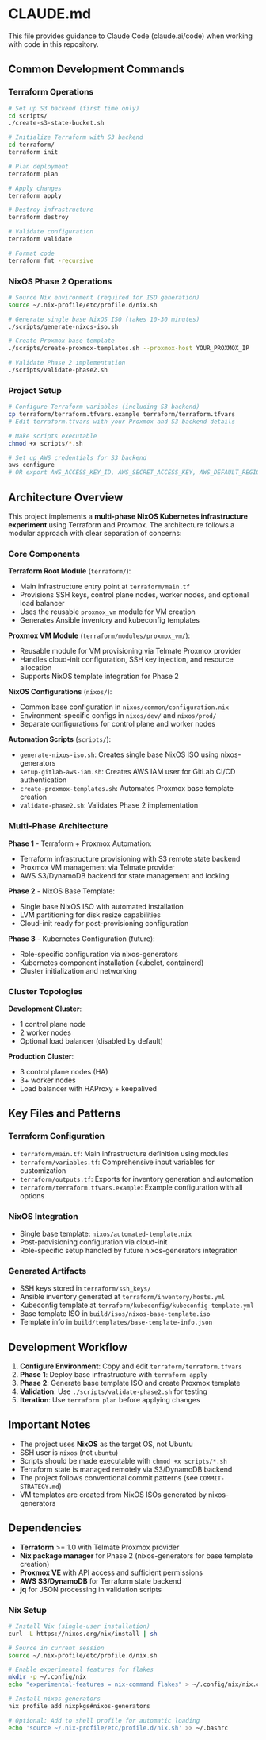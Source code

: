 # CLAUDE.md

This file provides guidance to Claude Code (claude.ai/code) when working with code in this repository.

## Common Development Commands

### Terraform Operations
```bash
# Set up S3 backend (first time only)
cd scripts/
./create-s3-state-bucket.sh

# Initialize Terraform with S3 backend
cd terraform/
terraform init

# Plan deployment
terraform plan

# Apply changes
terraform apply

# Destroy infrastructure
terraform destroy

# Validate configuration
terraform validate

# Format code
terraform fmt -recursive
```

### NixOS Phase 2 Operations
```bash
# Source Nix environment (required for ISO generation)
source ~/.nix-profile/etc/profile.d/nix.sh

# Generate single base NixOS ISO (takes 10-30 minutes)
./scripts/generate-nixos-iso.sh

# Create Proxmox base template
./scripts/create-proxmox-templates.sh --proxmox-host YOUR_PROXMOX_IP

# Validate Phase 2 implementation
./scripts/validate-phase2.sh
```

### Project Setup
```bash
# Configure Terraform variables (including S3 backend)
cp terraform/terraform.tfvars.example terraform/terraform.tfvars
# Edit terraform.tfvars with your Proxmox and S3 backend details

# Make scripts executable
chmod +x scripts/*.sh

# Set up AWS credentials for S3 backend
aws configure
# OR export AWS_ACCESS_KEY_ID, AWS_SECRET_ACCESS_KEY, AWS_DEFAULT_REGION
```

## Architecture Overview

This project implements a **multi-phase NixOS Kubernetes infrastructure experiment** using Terraform and Proxmox. The architecture follows a modular approach with clear separation of concerns:

### Core Components

**Terraform Root Module** (`terraform/`):
- Main infrastructure entry point at `terraform/main.tf`
- Provisions SSH keys, control plane nodes, worker nodes, and optional load balancer
- Uses the reusable `proxmox_vm` module for VM creation
- Generates Ansible inventory and kubeconfig templates

**Proxmox VM Module** (`terraform/modules/proxmox_vm/`):
- Reusable module for VM provisioning via Telmate Proxmox provider
- Handles cloud-init configuration, SSH key injection, and resource allocation
- Supports NixOS template integration for Phase 2

**NixOS Configurations** (`nixos/`):
- Common base configuration in `nixos/common/configuration.nix`
- Environment-specific configs in `nixos/dev/` and `nixos/prod/`
- Separate configurations for control plane and worker nodes

**Automation Scripts** (`scripts/`):
- `generate-nixos-iso.sh`: Creates single base NixOS ISO using nixos-generators
- `setup-gitlab-aws-iam.sh`: Creates AWS IAM user for GitLab CI/CD authentication
- `create-proxmox-templates.sh`: Automates Proxmox base template creation
- `validate-phase2.sh`: Validates Phase 2 implementation

### Multi-Phase Architecture

**Phase 1** - Terraform + Proxmox Automation:
- Terraform infrastructure provisioning with S3 remote state backend
- Proxmox VM management via Telmate provider
- AWS S3/DynamoDB backend for state management and locking

**Phase 2** - NixOS Base Template:
- Single base NixOS ISO with automated installation
- LVM partitioning for disk resize capabilities
- Cloud-init ready for post-provisioning configuration

**Phase 3** - Kubernetes Configuration (future):
- Role-specific configuration via nixos-generators
- Kubernetes component installation (kubelet, containerd)
- Cluster initialization and networking

### Cluster Topologies

**Development Cluster**:
- 1 control plane node
- 2 worker nodes
- Optional load balancer (disabled by default)

**Production Cluster**:
- 3 control plane nodes (HA)
- 3+ worker nodes
- Load balancer with HAProxy + keepalived

## Key Files and Patterns

### Terraform Configuration
- `terraform/main.tf`: Main infrastructure definition using modules
- `terraform/variables.tf`: Comprehensive input variables for customization
- `terraform/outputs.tf`: Exports for inventory generation and automation
- `terraform/terraform.tfvars.example`: Example configuration with all options

### NixOS Integration
- Single base template: `nixos/automated-template.nix`
- Post-provisioning configuration via cloud-init
- Role-specific setup handled by future nixos-generators integration

### Generated Artifacts
- SSH keys stored in `terraform/ssh_keys/`
- Ansible inventory generated at `terraform/inventory/hosts.yml`
- Kubeconfig template at `terraform/kubeconfig/kubeconfig-template.yml`
- Base template ISO in `build/isos/nixos-base-template.iso`
- Template info in `build/templates/base-template-info.json`

## Development Workflow

1. **Configure Environment**: Copy and edit `terraform/terraform.tfvars`
2. **Phase 1**: Deploy base infrastructure with `terraform apply`
3. **Phase 2**: Generate base template ISO and create Proxmox template
4. **Validation**: Use `./scripts/validate-phase2.sh` for testing
5. **Iteration**: Use `terraform plan` before applying changes

## Important Notes

- The project uses **NixOS** as the target OS, not Ubuntu
- SSH user is `nixos` (not `ubuntu`)
- Scripts should be made executable with `chmod +x scripts/*.sh`
- Terraform state is managed remotely via S3/DynamoDB backend
- The project follows conventional commit patterns (see `COMMIT-STRATEGY.md`)
- VM templates are created from NixOS ISOs generated by nixos-generators

## Dependencies

- **Terraform** >= 1.0 with Telmate Proxmox provider
- **Nix package manager** for Phase 2 (nixos-generators for base template creation)
- **Proxmox VE** with API access and sufficient permissions
- **AWS S3/DynamoDB** for Terraform state backend
- **jq** for JSON processing in validation scripts

### Nix Setup
```bash
# Install Nix (single-user installation)
curl -L https://nixos.org/nix/install | sh

# Source in current session
source ~/.nix-profile/etc/profile.d/nix.sh

# Enable experimental features for flakes
mkdir -p ~/.config/nix
echo "experimental-features = nix-command flakes" > ~/.config/nix/nix.conf

# Install nixos-generators
nix profile add nixpkgs#nixos-generators

# Optional: Add to shell profile for automatic loading
echo 'source ~/.nix-profile/etc/profile.d/nix.sh' >> ~/.bashrc
```